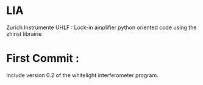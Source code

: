 # LIA
Zurich Instrumente UHLF : Lock-in amplifier python oriented code using the zhinst librairie

# First Commit : 
Include version 0.2 of the whitelight interferometer program. 
